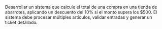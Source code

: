 Desarrollar un sistema que calcule el total de una compra en una tienda de abarrotes, aplicando un descuento del 10\% si el monto supera los \$500. El sistema debe procesar múltiples artículos, validar entradas y generar un ticket detallado.
